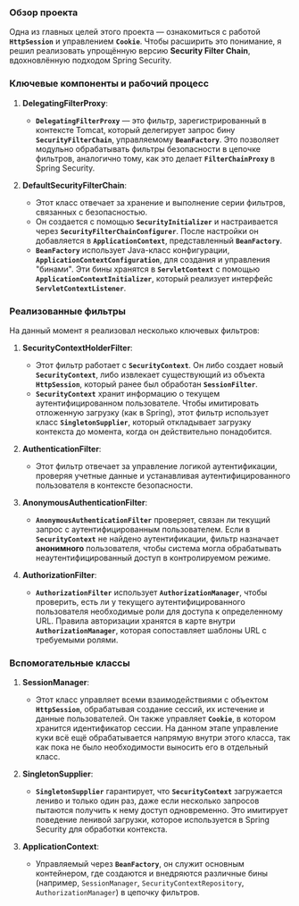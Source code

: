 ### Обзор проекта

Одна из главных целей этого проекта — ознакомиться с работой **`HttpSession`** и управлением **`Cookie`**. Чтобы расширить это понимание, я решил реализовать упрощённую версию **Security Filter Chain**, вдохновлённую подходом Spring Security.

### Ключевые компоненты и рабочий процесс

1. **DelegatingFilterProxy**:
   - **`DelegatingFilterProxy`** — это фильтр, зарегистрированный в контексте Tomcat, который делегирует запрос бину **`SecurityFilterChain`**, управляемому **`BeanFactory`**. Это позволяет модульно обрабатывать фильтры безопасности в цепочке фильтров, аналогично тому, как это делает **`FilterChainProxy`** в Spring Security.

2. **DefaultSecurityFilterChain**:
   - Этот класс отвечает за хранение и выполнение серии фильтров, связанных с безопасностью.
   - Он создается с помощью **`SecurityInitializer`** и настраивается через **`SecurityFilterChainConfigurer`**. После настройки он добавляется в **`ApplicationContext`**, представленный **`BeanFactory`**.
   - **`BeanFactory`** использует Java-класс конфигурации, **`ApplicationContextConfiguration`**, для создания и управления "бинами". Эти бины хранятся в **`ServletContext`** с помощью **`ApplicationContextInitializer`**, который реализует интерфейс **`ServletContextListener`**.

### Реализованные фильтры

На данный момент я реализовал несколько ключевых фильтров:

1. **SecurityContextHolderFilter**:
   - Этот фильтр работает с **`SecurityContext`**. Он либо создает новый **`SecurityContext`**, либо извлекает существующий из объекта **`HttpSession`**, который ранее был обработан **`SessionFilter`**.
   - **`SecurityContext`** хранит информацию о текущем аутентифицированном пользователе. Чтобы имитировать отложенную загрузку (как в Spring), этот фильтр использует класс **`SingletonSupplier`**, который откладывает загрузку контекста до момента, когда он действительно понадобится.

2. **AuthenticationFilter**:
   - Этот фильтр отвечает за управление логикой аутентификации, проверяя учетные данные и устанавливая аутентифицированного пользователя в контексте безопасности.

3. **AnonymousAuthenticationFilter**:
   - **`AnonymousAuthenticationFilter`** проверяет, связан ли текущий запрос с аутентифицированным пользователем. Если в **`SecurityContext`** не найдено аутентификации, фильтр назначает **анонимного** пользователя, чтобы система могла обрабатывать неаутентифицированный доступ в контролируемом режиме.

4. **AuthorizationFilter**:
   - **`AuthorizationFilter`** использует **`AuthorizationManager`**, чтобы проверить, есть ли у текущего аутентифицированного пользователя необходимые роли для доступа к определенному URL. Правила авторизации хранятся в карте внутри **`AuthorizationManager`**, которая сопоставляет шаблоны URL с требуемыми ролями.

### Вспомогательные классы

1. **SessionManager**:
   - Этот класс управляет всеми взаимодействиями с объектом **`HttpSession`**, обрабатывая создание сессий, их истечение и данные пользователей. Он также управляет **`Cookie`**, в котором хранится идентификатор сессии. На данном этапе управление куки всё ещё обрабатывается напрямую внутри этого класса, так как пока не было необходимости выносить его в отдельный класс.

2. **SingletonSupplier**:
   - **`SingletonSupplier`** гарантирует, что **`SecurityContext`** загружается лениво и только один раз, даже если несколько запросов пытаются получить к нему доступ одновременно. Это имитирует поведение ленивой загрузки, которое используется в Spring Security для обработки контекста.

3. **ApplicationContext**:
   - Управляемый через **`BeanFactory`**, он служит основным контейнером, где создаются и внедряются различные бины (например, `SessionManager`, `SecurityContextRepository`, `AuthorizationManager`) в цепочку фильтров.
